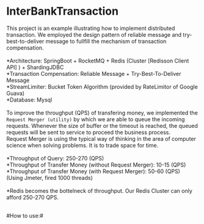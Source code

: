 # InterBankTransaction
This project is an example illustrating how to implement distributed transaction.
We employed the design pattern of reliable message and try-best-to-deliver message to fullfill the mechanism of transaction compensation.<br>
<br>
*Architecture: SpringBoot + RocketMQ + Redis (Cluster [Redisson Client API] ) + ShardingJDBC<br>
*Transaction Compensation: Reliable Message + Try-Best-To-Deliver Message<br>
*StreamLimiter: Bucket Token Algorithm (provided by RateLimitor of Google Guava)<br>
*Database: Mysql<br>
<br>
To improve the throughput (QPS) of transfering money, we implemented the `Request Merger (utility)` by which we are able to queue the incoming requests. Whenever the size of buffer or the timeout is reached, the queued requests will be sent to service to proceed the business process.<br>
Request Merger is using the typical way of thinking in the area of computer science when solving problems. It is to trade space for time.<br>
<br>
*Throughput of Query: 250-270 (QPS)<br>
*Throughput of Transfer Money (without Request Merger): 10-15 (QPS)<br>
*Throughput of Transfer Money (with Request Merger): 50-60 (QPS)<br>
(Using Jmeter, fired 1000 threads)<br>
<br>
*Redis becomes the bottelneck of throughput. Our Redis Cluster can only afford 250-270 QPS.<br>
<br>

#How to use:#


